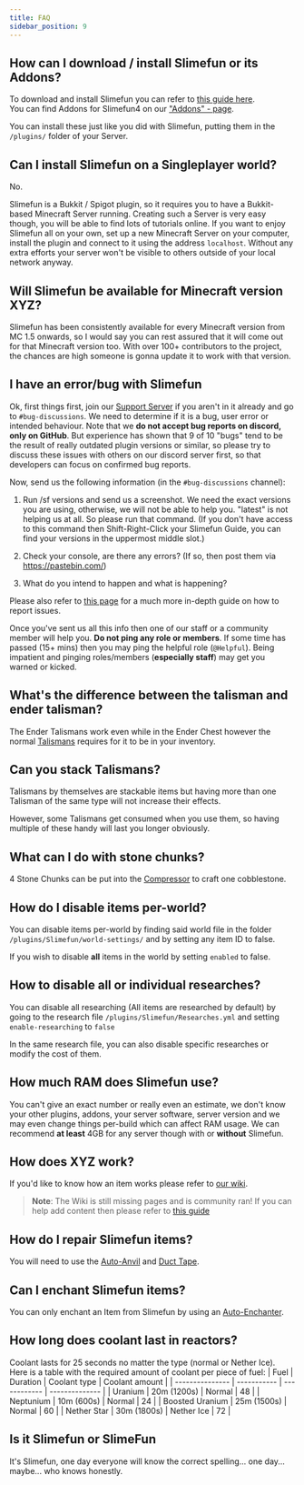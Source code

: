 ```yaml
---
title: FAQ
sidebar_position: 9
---
```


## How can I download / install Slimefun or its Addons?

To download and install Slimefun you can refer to [this guide here](Installing-Slimefun.md).  
You can find Addons for Slimefun4 on our ["Addons" - page](../Other-Plugins/Addons.md).

You can install these just like you did with Slimefun, putting them in the `/plugins/` folder of your Server.

## Can I install Slimefun on a Singleplayer world?

No.

Slimefun is a Bukkit / Spigot plugin, so it requires you to have a Bukkit-based Minecraft Server running. Creating such a Server is very easy though, you will be able to find lots of tutorials online. If you want to enjoy Slimefun all on your own, set up a new Minecraft Server on your computer, install the plugin and connect to it using the address `localhost`. Without any extra efforts your server won't be visible to others outside of your local network anyway.

## Will Slimefun be available for Minecraft version XYZ?

Slimefun has been consistently available for every Minecraft version from MC 1.5 onwards, so I would say you can rest assured that it will come out for that Minecraft version too. With over 100+ contributors to the project, the chances are high someone is gonna update it to work with that version.

## I have an error/bug with Slimefun

Ok, first things first, join our [Support Server](https://discord.gg/fsD4Bkh) if you aren't in it already and go to `#bug-discussions`. We need to determine if it is a bug, user error or intended behaviour. Note that we **do not accept bug reports on discord, only on GitHub**. But experience has shown that 9 of 10 "bugs" tend to be the result of really outdated plugin versions or similar, so please try to discuss these issues with others on our discord server first, so that developers can focus on confirmed bug reports.

Now, send us the following information (in the `#bug-discussions` channel):

1. Run /sf versions and send us a screenshot. We need the exact versions you are using, otherwise, we will not be able to help you.
"latest" is not helping us at all. So please run that command. (If you don't have access to this command then Shift-Right-Click your Slimefun Guide, you can find your versions in the uppermost middle slot.)

2. Check your console, are there any errors? (If so, then post them via <https://pastebin.com/>)

3. What do you intend to happen and what is happening?

Please also refer to [this page](How-to-report-bugs.md) for a much more in-depth guide on how to report issues.

Once you've sent us all this info then one of our staff or a community member will help you. **Do not ping any role or members**. If some time has passed (15+ mins) then you may ping the helpful role (`@Helpful`). Being impatient and pinging roles/members (**especially staff**) may get you warned or kicked.

## What's the difference between the talisman and ender talisman?

The Ender Talismans work even while in the Ender Chest however the normal [Talismans](../Talismans/Talismans.md) requires for it to be in your inventory.

## Can you stack Talismans?

Talismans by themselves are stackable items but having more than one Talisman of the same type will not increase their effects.

However, some Talismans get consumed when you use them, so having multiple of these handy will last you longer obviously.

## What can I do with stone chunks?

4 Stone Chunks can be put into the [Compressor](../Basic-Machines/Compressor.md) to craft one cobblestone.

## How do I disable items per-world?

You can disable items per-world by finding said world file in the folder `/plugins/Slimefun/world-settings/` and by setting any item ID to false.

If you wish to disable **all** items in the world by setting `enabled` to false.

## How to disable all or individual researches?

You can disable all researching (All items are researched by default) by going to the research file `/plugins/Slimefun/Researches.yml` and setting `enable-researching` to `false`

In the same research file, you can also disable specific researches or modify the cost of them.

## How much RAM does Slimefun use?

You can't give an exact number or really even an estimate, we don't know your other plugins, addons, your server software, server version and we may even change things per-build which can affect RAM usage. We can recommend **at least** 4GB for any server though with or **without** Slimefun.

## How does XYZ work?

If you'd like to know how an item works please refer to [our wiki](https://github.com/Slimefun/Slimefun4/wiki).
> **Note**: The Wiki is still missing pages and is community ran! If you can help add content then please refer to [this guide](Expanding-the-Wiki.md)

## How do I repair Slimefun items?

You will need to use the [Auto-Anvil](../Electric-Machines/Machines/Auto-Anvil.md) and [Duct Tape](../Miscellaneous-Items/Miscellaneous-Items.md).

## Can I enchant Slimefun items?

You can only enchant an Item from Slimefun by using an [Auto-Enchanter](../Electric-Machines/Machines/Auto-Enchanter.md).

## How long does coolant last in reactors?

Coolant lasts for 25 seconds no matter the type (normal or Nether Ice). Here is a table with the required amount of coolant per piece of fuel:
| Fuel            | Duration    | Coolant type | Coolant amount |
| --------------- | ----------- | ------------ | -------------- |
| Uranium         | 20m (1200s) | Normal       | 48             |
| Neptunium       | 10m (600s)  | Normal       | 24             |
| Boosted Uranium | 25m (1500s) | Normal       | 60             |
| Nether Star     | 30m (1800s) | Nether Ice   | 72             |

## Is it Slimefun or SlimeFun

It's Slimefun, one day everyone will know the correct spelling... one day... maybe... who knows honestly.
